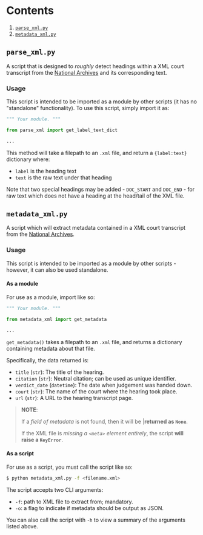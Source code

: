 # Contents
1. [`parse_xml.py`](#parse_xmlpy)
2. [`metadata_xml.py`](#metadata_xmlpy)

## `parse_xml.py`

A script that is designed to _roughly_ detect headings within a XML court transcript from the [National Archives](https://caselaw.nationalarchives.gov.uk/) and its corresponding text.

### Usage

This script is intended to be imported as a module by other scripts (it has no "standalone" functionality). To use this script, simply import it as:

```python
""" Your module. """

from parse_xml import get_label_text_dict

...
```

This method will take a filepath to an `.xml` file, and return a `{label:text}` dictionary where:
- `label` is the heading text
- `text` is the raw text under that heading

Note that two special headings may be added - `DOC_START` and `DOC_END` - for raw text which does not have a heading at the head/tail of the XML file.

## `metadata_xml.py`

A script which will extract metadata contained in a XML court transcript from the [National Archives](https://caselaw.nationalarchives.gov.uk/).

### Usage

This script is intended to be imported as a module by other scripts - however, it can also be used standalone.

#### As a module

For use as a module, import like so:

```python
""" Your module. """

from metadata_xml import get_metadata

...
```

`get_metadata()` takes a filepath to an `.xml` file, and returns a dictionary containing metadata about that file.

Specifically, the data returned is:
- `title` (`str`): The title of the hearing.
- `citation` (`str`): Neutral citation; can be used as unique identifier.
- `verdict_date` (`datetime`): The date when judgement was handed down.
- `court` (`str`): The name of the court where the hearing took place.
- `url` (`str`): A URL to the hearing transcript page.

> **NOTE**:
>
> If a _field of metadata_ is not found, then it will be |**returned as `None`**.
>
> If the XML file is _missing a `<meta>` element entirely_, the script **will raise a `KeyError`**.

#### As a script

For use as a script, you must call the script like so:

```bash
$ python metadata_xml.py -f <filename.xml>
```

The script accepts two CLI arguments:

- `-f`: path to XML file to extract from; mandatory.
- `-o`: a flag to indicate if metadata should be output as JSON.

You can also call the script with `-h` to view a summary of the arguments listed above.